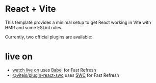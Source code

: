 # React + Vite

This template provides a minimal setup to get React working in Vite with HMR and some ESLint rules.

Currently, two official plugins are available:
# live on
- [watch live on](https://eco-mall.netlify.app/) uses [Babel](https://babeljs.io/) for Fast Refresh
- [@vitejs/plugin-react-swc](https://github.com/vitejs/vite-plugin-react-swc) uses [SWC](https://swc.rs/) for Fast Refresh
